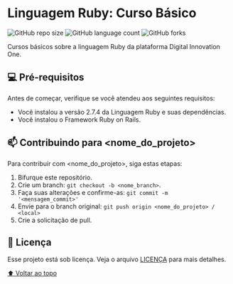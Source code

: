 # Linguagem Ruby: Curso Básico 
![GitHub repo size](https://img.shields.io/github/repo-size/iuricode/README-template?style=for-the-badge)
![GitHub language count](https://img.shields.io/github/languages/count/osksergio/dio-cursos-ruby?style=for-the-badge)
![GitHub forks](https://img.shields.io/github/forks/osksergio/dio-cursos-ruby?style=for-the-badge)

Cursos básicos sobre a linguagem Ruby da plataforma Digital Innovation One.

## 💻 Pré-requisitos

Antes de começar, verifique se você atendeu aos seguintes requisitos:
* Você instalou a versão 2.7.4 da Linguagem Ruby e suas dependências.
* Você instalou o Framework Ruby on Rails.

## 📫 Contribuindo para <nome_do_projeto>
<!---Se o seu README for longo ou se você tiver algum processo ou etapas específicas que deseja que os contribuidores sigam, considere a criação de um arquivo CONTRIBUTING.md separado--->
Para contribuir com <nome_do_projeto>, siga estas etapas:

1. Bifurque este repositório.
2. Crie um branch: `git checkout -b <nome_branch>`.
3. Faça suas alterações e confirme-as: `git commit -m '<mensagem_commit>'`
4. Envie para o branch original: `git push origin <nome_do_projeto> / <local>`
5. Crie a solicitação de pull.

## 📝 Licença

Esse projeto está sob licença. Veja o arquivo [LICENÇA](LICENSE.md) para mais detalhes.

[⬆ Voltar ao topo](#nome-do-projeto)<br>
